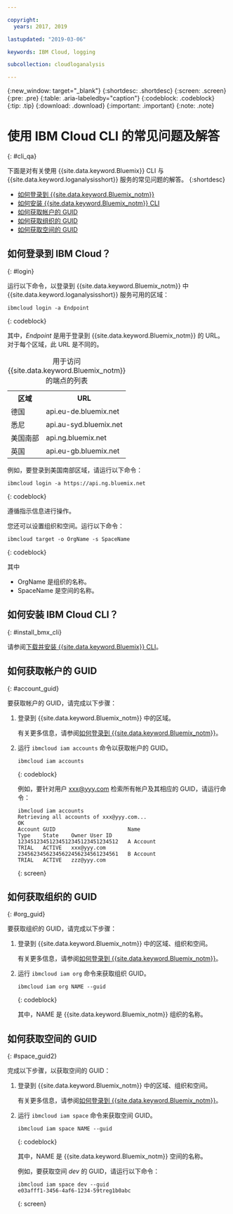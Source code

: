 ```yaml
---

copyright:
  years: 2017, 2019

lastupdated: "2019-03-06"

keywords: IBM Cloud, logging

subcollection: cloudloganalysis

---
```


{:new_window: target="_blank"}
{:shortdesc: .shortdesc}
{:screen: .screen}
{:pre: .pre}
{:table: .aria-labeledby="caption"}
{:codeblock: .codeblock}
{:tip: .tip}
{:download: .download}
{:important: .important}
{:note: .note}


# 使用 IBM Cloud CLI 的常见问题及解答
{: #cli_qa}

下面是对有关使用 {{site.data.keyword.Bluemix}} CLI 与 {{site.data.keyword.loganalysisshort}} 服务的常见问题的解答。
{:shortdesc}

* [如何登录到 {{site.data.keyword.Bluemix_notm}}](/docs/services/CloudLogAnalysis/qa/cli_qa.html#login)
* [如何安装 {{site.data.keyword.Bluemix_notm}} CLI](/docs/services/CloudLogAnalysis/qa/cli_qa.html#install_bmx_cli)
* [如何获取帐户的 GUID](/docs/services/CloudLogAnalysis/qa/cli_qa.html#account_guid)
* [如何获取组织的 GUID](/docs/services/CloudLogAnalysis/qa/cli_qa.html#org_guid)
* [如何获取空间的 GUID](/docs/services/CloudLogAnalysis/qa/cli_qa.html#space_guid)

## 如何登录到 IBM Cloud？
{: #login}

运行以下命令，以登录到 {{site.data.keyword.Bluemix_notm}} 中 {{site.data.keyword.loganalysisshort}} 服务可用的区域：

```
ibmcloud login -a Endpoint
```
{: codeblock}
	
其中，*Endpoint* 是用于登录到 {{site.data.keyword.Bluemix_notm}} 的 URL。对于每个区域，此 URL 是不同的。
	
<table>
    <caption>用于访问 {{site.data.keyword.Bluemix_notm}} 的端点的列表</caption>
	<tr>
	  <th>区域</th>
	  <th>URL</th>
	</tr>
	<tr>
	  <td>德国</td>
	  <td>api.eu-de.bluemix.net</td>
	</tr>
	<tr>
	  <td>悉尼</td>
	  <td>api.au-syd.bluemix.net</td>
	</tr>
	<tr>
	  <td>美国南部</td>
	  <td>api.ng.bluemix.net</td>
	</tr>
	<tr>
	  <td>英国</td>
	  <td>api.eu-gb.bluemix.net</td>
	</tr>
</table>

例如，要登录到美国南部区域，请运行以下命令：
	
```
ibmcloud login -a https://api.ng.bluemix.net
```
{: codeblock}

遵循指示信息进行操作。 

您还可以设置组织和空间。运行以下命令：

```
ibmcloud target -o OrgName -s SpaceName
```
{: codeblock}

其中

* OrgName 是组织的名称。
* SpaceName 是空间的名称。

	
	
## 如何安装 IBM Cloud CLI？
{: #install_bmx_cli}

请参阅[下载并安装 {{site.data.keyword.Bluemix}} CLI](/docs/cli/index.html#overview)。



## 如何获取帐户的 GUID
{: #account_guid}
	
要获取帐户的 GUID，请完成以下步骤：
	
1. 登录到 {{site.data.keyword.Bluemix_notm}} 中的区域。 

    有关更多信息，请参阅[如何登录到 {{site.data.keyword.Bluemix_notm}}](/docs/services/CloudLogAnalysis/qa/cli_qa.html#login)。
	
2. 运行 `ibmcloud iam accounts` 命令以获取帐户的 GUID。

    ```
	ibmcloud iam accounts
	```
	{: codeblock} 
	
	例如，要针对用户 xxx@yyy.com 检索所有帐户及其相应的 GUID，请运行命令：
	
	
	```
	ibmcloud iam accounts
	Retrieving all accounts of xxx@yyy.com...
    OK
    Account GUID                       Name                               Type    State    Owner User ID   
    12345123451234512345123451234512   A Account                          TRIAL   ACTIVE   xxx@yyy.com   
    23456234562345622456234561234561   B Account                          TRIAL   ACTIVE   zzz@yyy.com   
	```
	{: screen}

	
## 如何获取组织的 GUID
{: #org_guid}

要获取组织的 GUID，请完成以下步骤：
	
1. 登录到 {{site.data.keyword.Bluemix_notm}} 中的区域、组织和空间。 

    有关更多信息，请参阅[如何登录到 {{site.data.keyword.Bluemix_notm}}](/docs/services/CloudLogAnalysis/qa/cli_qa.html#login)。

2. 运行 `ibmcloud iam org` 命令来获取组织 GUID。 

    ```
    ibmcloud iam org NAME --guid
    ```
    {: codeblock}
	
    其中，NAME 是 {{site.data.keyword.Bluemix_notm}} 组织的名称。        
		
		
		
## 如何获取空间的 GUID
{: #space_guid2}
	
完成以下步骤，以获取空间的 GUID：
	

	
1. 登录到 {{site.data.keyword.Bluemix_notm}} 中的区域、组织和空间。 

    有关更多信息，请参阅[如何登录到 {{site.data.keyword.Bluemix_notm}}](/docs/services/CloudLogAnalysis/qa/cli_qa.html#login)。
	
2. 运行 `ibmcloud iam space` 命令来获取空间 GUID。 

    ```
    ibmcloud iam space NAME --guid
    ```
    {: codeblock}
	
    其中，NAME 是 {{site.data.keyword.Bluemix_notm}} 空间的名称。
	
     
	
    例如，要获取空间 *dev* 的 GUID，请运行以下命令：
	
    ```
    ibmcloud iam space dev --guid
    e03afff1-3456-4af6-1234-59treg1b0abc
    ```
    {: screen}




		
		

